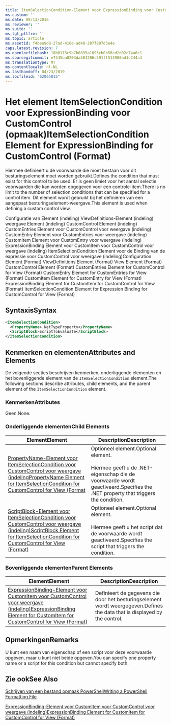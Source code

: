 ```yaml
---
title: ItemSelectionCondition-Element voor ExpressionBinding voor CustomControl (indeling) | Microsoft Docs
ms.custom: ''
ms.date: 09/13/2016
ms.reviewer: ''
ms.suite: ''
ms.tgt_pltfrm: ''
ms.topic: article
ms.assetid: f4bea9d8-27ad-410e-ad48-287f807d3e4e
caps.latest.revision: 7
ms.openlocfilehash: 18b0113c9b7b0895a1093cb0b56cd2d02c74a6c1
ms.sourcegitcommit: e7445ba8203da304286c591ff513900ad1c244a4
ms.translationtype: MT
ms.contentlocale: nl-NL
ms.lasthandoff: 04/23/2019
ms.locfileid: "62065815"
---
```

# <a name="itemselectioncondition-element-for-expressionbinding-for-customcontrol-format"></a><span data-ttu-id="cf7cd-102">Het element ItemSelectionCondition voor ExpressionBinding voor CustomControl (opmaak)</span><span class="sxs-lookup"><span data-stu-id="cf7cd-102">ItemSelectionCondition Element for ExpressionBinding for CustomControl (Format)</span></span>

<span data-ttu-id="cf7cd-103">Hiermee definieert u de voorwaarde die moet bestaan voor dit besturingselement moet worden gebruikt.</span><span class="sxs-lookup"><span data-stu-id="cf7cd-103">Defines the condition that must exist for this control to be used.</span></span> <span data-ttu-id="cf7cd-104">Er is geen limiet voor het aantal selectie voorwaarden die kan worden opgegeven voor een controle-item.</span><span class="sxs-lookup"><span data-stu-id="cf7cd-104">There is no limit to the number of selection conditions that can be specified for a control item.</span></span> <span data-ttu-id="cf7cd-105">Dit element wordt gebruikt bij het definiëren van een aangepast besturingselement-weergave.</span><span class="sxs-lookup"><span data-stu-id="cf7cd-105">This element is used when defining a custom control view.</span></span>

<span data-ttu-id="cf7cd-106">Configuratie van Element (indeling) ViewDefinitions-Element (indeling) weergave Element (indeling) CustomControl Element (indeling) CustomEntries Element voor CustomControl voor weergave (indeling) CustomEntry Element voor CustomEntries voor weergave (indeling) CustomItem Element voor CustomEntry voor weergave (indeling) ExpressionBinding Element voor CustomItem voor CustomControl voor weergave (indeling) ItemSelectionCondition Element voor de Binding van de expressie voor CustomControl voor weergave (indeling)</span><span class="sxs-lookup"><span data-stu-id="cf7cd-106">Configuration Element (Format) ViewDefinitions Element (Format) View Element (Format) CustomControl Element (Format) CustomEntries Element for CustomControl for View (Format) CustomEntry Element for CustomEntries for View (Format) CustomItem Element for CustomEntry for View (Format) ExpressionBinding Element for CustomItem for CustomControl for View (Format) ItemSelectionCondition Element for Expression Binding for CustomControl for View (Format)</span></span>

## <a name="syntax"></a><span data-ttu-id="cf7cd-107">Syntaxis</span><span class="sxs-lookup"><span data-stu-id="cf7cd-107">Syntax</span></span>

```xml
<ItemSelectionCondition>
  <PropertyName>.NetTypeProperty</PropertyName>
  <ScriptBlock>ScriptToEvaluate</ScriptBlock>
</ItemSelectionCondition>
```

## <a name="attributes-and-elements"></a><span data-ttu-id="cf7cd-108">Kenmerken en elementen</span><span class="sxs-lookup"><span data-stu-id="cf7cd-108">Attributes and Elements</span></span>

<span data-ttu-id="cf7cd-109">De volgende secties beschrijven kenmerken, onderliggende elementen en het bovenliggende element van de `ItemSelectionCondition` element.</span><span class="sxs-lookup"><span data-stu-id="cf7cd-109">The following sections describe attributes, child elements, and the parent element of the `ItemSelectionCondition` element.</span></span>

### <a name="attributes"></a><span data-ttu-id="cf7cd-110">Kenmerken</span><span class="sxs-lookup"><span data-stu-id="cf7cd-110">Attributes</span></span>

<span data-ttu-id="cf7cd-111">Geen.</span><span class="sxs-lookup"><span data-stu-id="cf7cd-111">None.</span></span>

### <a name="child-elements"></a><span data-ttu-id="cf7cd-112">Onderliggende elementen</span><span class="sxs-lookup"><span data-stu-id="cf7cd-112">Child Elements</span></span>

|<span data-ttu-id="cf7cd-113">Element</span><span class="sxs-lookup"><span data-stu-id="cf7cd-113">Element</span></span>|<span data-ttu-id="cf7cd-114">Description</span><span class="sxs-lookup"><span data-stu-id="cf7cd-114">Description</span></span>|
|-------------|-----------------|
|[<span data-ttu-id="cf7cd-115">PropertyName-Element voor ItemSelectionCondition voor CustomControl voor weergave (indeling</span><span class="sxs-lookup"><span data-stu-id="cf7cd-115">PropertyName Element for ItemSelectionCondition for CustomControl for View (Format</span></span>](./propertyname-element-for-itemselectioncondition-for-customcontrol-for-view-format.md)|<span data-ttu-id="cf7cd-116">Optioneel element.</span><span class="sxs-lookup"><span data-stu-id="cf7cd-116">Optional element.</span></span><br /><br /> <span data-ttu-id="cf7cd-117">Hiermee geeft u de .NET-eigenschap die de voorwaarde wordt geactiveerd.</span><span class="sxs-lookup"><span data-stu-id="cf7cd-117">Specifies the .NET property that triggers the condition.</span></span>|
|[<span data-ttu-id="cf7cd-118">ScriptBlock-Element voor ItemSelectionCondition voor CustomControl voor weergave (indeling)</span><span class="sxs-lookup"><span data-stu-id="cf7cd-118">ScriptBlock Element for ItemSelectionCondition for CustomControl for View (Format)</span></span>](./scriptblock-element-for-itemselectioncondition-for-customcontrol-for-view-format.md)|<span data-ttu-id="cf7cd-119">Optioneel element.</span><span class="sxs-lookup"><span data-stu-id="cf7cd-119">Optional element.</span></span><br /><br /> <span data-ttu-id="cf7cd-120">Hiermee geeft u het script dat de voorwaarde wordt geactiveerd.</span><span class="sxs-lookup"><span data-stu-id="cf7cd-120">Specifies the script that triggers the condition.</span></span>|

### <a name="parent-elements"></a><span data-ttu-id="cf7cd-121">Bovenliggende elementen</span><span class="sxs-lookup"><span data-stu-id="cf7cd-121">Parent Elements</span></span>

|<span data-ttu-id="cf7cd-122">Element</span><span class="sxs-lookup"><span data-stu-id="cf7cd-122">Element</span></span>|<span data-ttu-id="cf7cd-123">Description</span><span class="sxs-lookup"><span data-stu-id="cf7cd-123">Description</span></span>|
|-------------|-----------------|
|[<span data-ttu-id="cf7cd-124">ExpressionBinding-Element voor CustomItem voor CustomControl voor weergave (indeling)</span><span class="sxs-lookup"><span data-stu-id="cf7cd-124">ExpressionBinding Element for CustomItem for CustomControl for View (Format)</span></span>](./expressionbinding-element-for-customitem-for-customcontrol-for-view-format.md)|<span data-ttu-id="cf7cd-125">Definieert de gegevens die door het besturingselement wordt weergegeven.</span><span class="sxs-lookup"><span data-stu-id="cf7cd-125">Defines the data that is displayed by the control.</span></span>|

## <a name="remarks"></a><span data-ttu-id="cf7cd-126">Opmerkingen</span><span class="sxs-lookup"><span data-stu-id="cf7cd-126">Remarks</span></span>

<span data-ttu-id="cf7cd-127">U kunt een naam van eigenschap of een script voor deze voorwaarde opgeven, maar u kunt niet beide opgeven.</span><span class="sxs-lookup"><span data-stu-id="cf7cd-127">You can specify one property name or a script for this condition but cannot specify both.</span></span>

## <a name="see-also"></a><span data-ttu-id="cf7cd-128">Zie ook</span><span class="sxs-lookup"><span data-stu-id="cf7cd-128">See Also</span></span>

[<span data-ttu-id="cf7cd-129">Schrijven van een bestand opmaak PowerShell</span><span class="sxs-lookup"><span data-stu-id="cf7cd-129">Writing a PowerShell Formatting File</span></span>](./writing-a-powershell-formatting-file.md)

[<span data-ttu-id="cf7cd-130">ExpressionBinding-Element voor CustomItem voor CustomControl voor weergave (indeling)</span><span class="sxs-lookup"><span data-stu-id="cf7cd-130">ExpressionBinding Element for CustomItem for CustomControl for View (Format)</span></span>](./expressionbinding-element-for-customitem-for-customcontrol-for-view-format.md)
